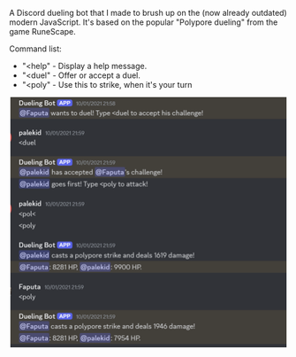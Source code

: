 A Discord dueling bot that I made to brush up on the (now already outdated) modern JavaScript. 
It's based on the popular "Polypore dueling" from the game RuneScape.

Command list:
- "<help" - Display a help message.
- "<duel" - Offer or accept a duel.
- "<poly" - Use this to strike, when it's your turn

<div style="text-align: center;">
    <img src="exampleFight.png" alt="Example game" width="500"/>
</div>
